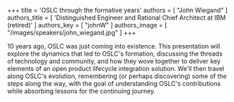 +++
title = 'OSLC through the formative years'
authors = [
  "John Wiegand"
]
authors_title = [
  'Distinguished Engineer and Rational Chief Architect at IBM (retired)'
]
authors_key = [
  "johnW"
]
authors_image = [
  "/images/speakers/john_wiegand.jpg"
]
+++

10 years ago, OSLC was just coming into existence.  This presentation will explore the dynamics that led to OSLC's formation, discussing the threads of technology and community, and how they wove together to deliver key elements of an open product lifecycle integration solution. We'll then travel along OSLC's evolution, remembering (or perhaps discovering) some of the steps along the way, with the goal of understanding OSLC's contributions while absorbing lessons for the continuing journey.
